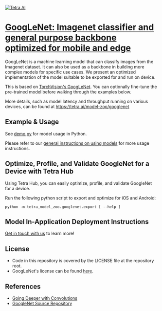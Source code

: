 [![Tetra AI](https://tetra.ai/img/logo.svg)](https://tetra.ai/)

# [GoogLeNet: Imagenet classifier and general purpose backbone optimized for mobile and edge](https://tetra.ai/model-zoo/googlenet)

GoogLeNet is a machine learning model that can classify images from the Imagenet dataset.
It can also be used as a backbone in building more complex models for specific use cases.
We present an optimized implementation of the model suitable to be exported for and run on device.

This is based on [TorchVision's GoogLeNet](https://github.com/pytorch/vision/blob/main/torchvision/models/googlenet.py). You can optionally
fine-tune the pre-trained model before walking through the examples below.

More details, such as model latency and throughput running on various devices, can be found at https://tetra.ai/model-zoo/googlenet

## Example & Usage
See [demo.py](../imagenet_classifier/demo.py) for model usage in Python.

Please refer to our [general instructions on using models](../../#tetra-model-zoo) for more usage instructions.

## Optimize, Profile, and Validate GoogleNet for a Device with Tetra Hub
Using Tetra Hub, you can easily optimize, profile, and validate GoogleNet for a device.

Run the following python script to export and optimize for iOS and Android:
```
python -m tetra_model_zoo.googlenet.export [ --help ]
```

## Model In-Application Deployment Instructions
<a href="mailto:support@tetra.ai?subject=Request Access for Tetra Hub&body=Interest in using GoogleNet in model zoo for deploying on-device.">Get in touch with us</a> to learn more!

## License
- Code in this repository is covered by the LICENSE file at the repository root.
- GoogLeNet's license can be found [here](https://github.com/pytorch/vision/blob/main/LICENSE).

## References
* [Going Deeper with Convolutions](https://arxiv.org/abs/1409.4842)
* [GoogleNet Source Repository](https://github.com/pytorch/vision/blob/main/torchvision/models/googlenet.py)
